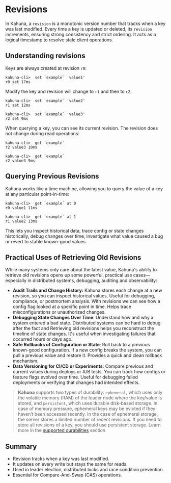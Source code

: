 
# Revisions

In Kahuna, a `revision` is a monotonic version number that tracks when a key was last modified. Every time a key is updated or deleted, its `revision` increments, ensuring strong consistency and strict ordering. It acts as a logical timestamp to resolve stale client operations.

## Understanding revisions

Keys are always created at revision `r0`:

```visual-basic
kahuna-cli>  set `example` 'value1'
r0 set 17ms
```

Modify the key and revision will change to `r1` and then to `r2`:

```visual-basic
kahuna-cli>  set `example` 'value2'
r1 set 12ms

kahuna-cli>  set `example` 'value3'
r2 set 9ms
```

When querying a key, you can see its current revision. The revision does not change during read operations:

```visual-basic
kahuna-cli>  get `example`
r2 value3 10ms

kahuna-cli>  get `example`
r2 value3 9ms
```

## Querying Previous Revisions

Kahuna works like a time machine, allowing you to query the value of a key at any particular point-in-time:

```visual-basic
kahuna-cli>  get `example` at 0
r0 value1 11ms

kahuna-cli>  get `example` at 1
r1 value2 13ms
```

This lets you inspect historical data, trace config or state changes historically, debug changes over time, investigate what value caused a bug or revert to stable known-good values.

## Practical Uses of Retrieving Old Revisions

While many systems only care about the latest value, Kahuna's ability to retrieve old revisions opens up some powerful, practical use cases—especially in distributed systems, debugging, auditing and observability:

- **Audit Trails and Change History:** Kahuna stores each change at a new revision, so you can inspect historical values. Useful for debugging, compliance, or postmortem analysis. With revisions we can see how a config flag looked at a specific point in time. Helps trace misconfigurations or unauthorized changes.
- **Debugging State Changes Over Time**: Understand how and why a system entered a bad state. Distributed systems can be hard to debug after the fact and Retrieving old revisions helps you reconstruct the timeline of state changes. It's useful when investigating failures that occurred hours or days ago.
- **Safe Rollbacks of Configuration or State**: Roll back to a previous known-good configuration. If a new config breaks the system, you can pull a previous value and restore it. Provides a quick and clean rollback mechanism. 
- **Data Versioning for CI/CD or Experiments**: Compare previous and current values during deploys or A/B tests. You can track how configs or feature flags evolved over time. Useful for debugging failed deployments or verifying that changes had intended effects.

> **Kahuna** supports two types of durability: `ephemeral`, which uses only the volatile memory (RAM) of the leader node where the key/value is stored, and `persistent`, which uses durable disk-based storage. In case of memory pressure, ephemeral keys may be evicted if they haven’t been accessed recently. In the case of ephemeral storage, the server stores a limited number of recent revisions. If you need to store all revisions of a key, you should use persistent storage. Learn more in the [supported durabilities](../architecture/durability-levels) section

## Summary

- Revision tracks when a key was last modified.
- It updates on every write but stays the same for reads.
- Used in leader election, distributed locks and race condition prevention.
- Essential for Compare-And-Swap (CAS) operations.
